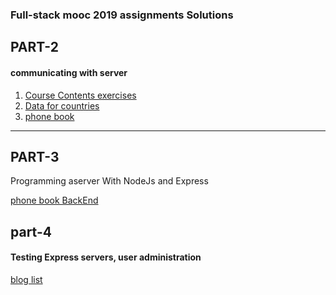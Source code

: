 ###  Full-stack mooc 2019 assignments Solutions

## PART-2
#### communicating with server

1. [Course Contents exercises](https://github.com/devendrk/course-contents-part-2)
2. [Data for countries](https://github.com/devendrk/data-for-countries)
3. [phone book](https://github.com/devendrk/mooc-part-2-phonebook)

---
## PART-3
Programming aserver With NodeJs and Express  

[phone book BackEnd](https://github.com/devendrk/node_express_mooc)

## part-4
#### Testing Express servers, user administration
[blog list]()
